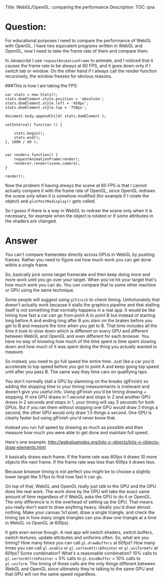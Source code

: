 Title: WebGL/OpenGL: comparing the performance
Description:
TOC: qna

# Question:

For educational purposes I need to compare the performance of WebGL with OpenGL. I have two equivalent programs written in WebGL and OpenGL, now I need to take the frame rate of them and compare them.  

In Javascript I use `requestAnimationFrame` to animate, and I noticed that it causes the frame rate to be always at 60 FPS, and it goes down only if I switch tab or window. On the other hand if I always call the render function recursively, the window freezes for obvious reasons.  

###This is how I am taking the FPS:  

    var stats = new Stats();
    stats.domElement.style.position = 'absolute';
    stats.domElement.style.left = '450px';
    stats.domElement.style.top = '750px';
    
    document.body.appendChild( stats.domElement );
    
    setInterval( function () {
    
        stats.begin();
        stats.end();
    }, 1000 / 60 );
    
       
    var render= function() {
        requestAnimationFrame(render);
        renderer.render(scene,camera);
    }
    
    render();

Now the problem if having always the scene at 60 FPS is that I cannot actually compare it with the frame rate of OpenGL, since OpenGL redraws the scene only when it is somehow modified (for example if I rotate the object) and `glutPostRedisplay()` gets called.
  
So I guess if there is a way in WebGL to redraw the scene only when it is necessary, for example when the object is rotated or if some attributes in the shaders are changed. 

# Answer

You can't compare framerates directly across GPUs in WebGL by pushing frames. Rather you need to figure out how much work you can get done within a single frame.

So, basically pick some target framerate and then keep doing more and more work until you go over your target. When you've hit your target that's how much work you can do. You can compare that to some other machine or GPU using the same technique.

Some people will suggest using `glFinish` to check timing. Unfortunately that doesn't actually work because it stalls the graphics pipeline and that stalling itself is not something that normally happens in a real app. It would be like timing how fast a car can go from point A to point B but instead of starting long before A and ending long after B you slam on the brakes before you get to B and measure the time when you get to B. That time includes all the time it took to slow down which is different on every GPU and different between WebGL and OpenGL and even different for each browser. You have no way of knowing how much of the time spent is time spent slowing down and how much of it was spent doing the thing you actually wanted to measure.

So instead, you need to go full speed the entire time. Just like a car you'd accelerate to top speed before you got to point A and keep going top speed until after you pass B. The same way they time cars on qualifying laps.

You don't normally stall a GPU by slamming on the breaks (glFinish) so adding the stopping time to your timing measurements is irrelevant and doesn't give you useful info. Using glFinish you'd be timing drawing + stopping. If one GPU draws in 1 second and stops in 2 and another GPU draws in 2 seconds and stops in 1, your timing will say 3 seconds for both GPUs. But if you ran them without stopping one GPU would draw 3 things a second, the other GPU would only draw 1.5 things a second. One GPU is clearly faster but using glFinish you'd never know that.

Instead you run full speed by drawing as much as possible and then measure how much you were able to get done and maintain full speed.

Here's one example:
http://webglsamples.org/lots-o-objects/lots-o-objects-draw-elements.html

It basically draws each frame. If the frame rate was 60fps it draws 10 more objects the next frame. If the frame rate was less than 60fps it draws less.

Because browser timing is not perfect you might be to choose a slightly lower target like 57fps to find how fast it can go.

On top of that, WebGL and OpenGL really just talk to the GPU and the GPU does the real work. The work done by the GPU will take the exact same amount of time regardless of if WebGL asks the GPU to do it or OpenGL. The only difference is in the overhead of setting up the GPU. That means you really don't want to draw anything heavy. Ideally you'd draw almost nothing. Make your canvas 1x1 pixel, draw a single triangle, and check the timing (as in how many single triangles can you draw one triangle at a time in WebGL vs OpenGL at 60fps).

It gets even worse though. A real app will switch shaders, switch buffers, switch textures, update attributes and uniforms often. So, what are you timing? How many times you can call `gl.drawBuffers` at 60fps? How many times you can call `gl.enable` or `gl.vertexAttribPointer` or `gl.uniform4fv` at 60fps? Some combination? What's a reasonable combination? 10% calls to `gl.verterAttribPointer` + 5% calls to `gl.bindBuffer` + 10% calls to `gl.uniform`. The timing of those calls are the only things different between WebGL and OpenGL since ultimately they're talking to the same GPU and that GPU will run the same speed regardless.





